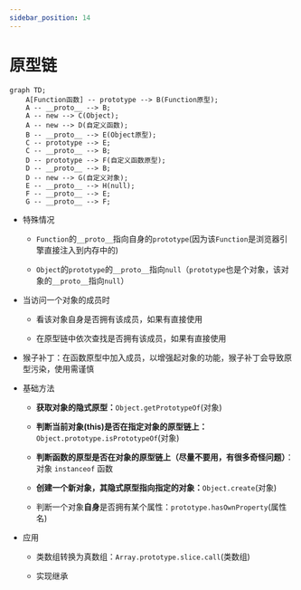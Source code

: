 ```yaml
---
sidebar_position: 14
---
```


# 原型链

```mermaid
graph TD;
    A[Function函数] -- prototype --> B(Function原型);
    A -- __proto__ --> B;
    A -- new --> C(Object);    
    A -- new --> D(自定义函数);    
    B -- __proto__ --> E(Object原型);
    C -- prototype --> E;
    C -- __proto__ --> B;
    D -- prototype --> F(自定义函数原型);
    D -- __proto__ --> B;
    D -- new --> G(自定义对象);
    E -- __proto__ --> H(null);
    F -- __proto__ --> E;
    G -- __proto__ --> F;

```

- 特殊情况

    - `Function`的`__proto__`指向自身的`prototype`(因为该`Function`是浏览器引擎直接注入到内存中的)

    - `Object`的`prototype`的`__proto__`指向`null`（`prototype`也是个对象，该对象的`__proto__`指向`null`）

- 当访问一个对象的成员时

    - 看该对象自身是否拥有该成员，如果有直接使用

    - 在原型链中依次查找是否拥有该成员，如果有直接使用

- 猴子补丁：在函数原型中加入成员，以增强起对象的功能，猴子补丁会导致原型污染，使用需谨慎

- 基础方法

    - **获取对象的隐式原型：**`Object.getPrototypeOf`(对象)

    - **判断当前对象(this)是否在指定对象的原型链上：**`Object.prototype.isPrototypeOf`(对象)

    - **判断函数的原型是否在对象的原型链上（尽量不要用，有很多奇怪问题）**：对象 `instanceof` 函数

    - **创建一个新对象，其隐式原型指向指定的对象：**`Object.create`(对象)

    - 判断一个对象**自身**是否拥有某个属性：`prototype.hasOwnProperty`(属性名)

- 应用

    - 类数组转换为真数组：`Array.prototype.slice.call`(类数组)

    - 实现继承